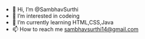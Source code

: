 - 👋 Hi, I’m @SambhavSurthi
- 👀 I’m interested in codeing
- 🌱 I’m currently learning HTML,CSS,Java
- 📫 How to reach me sambhavsurthi14@gmail.com

<!---
SambhavSurthi/SambhavSurthi is a ✨ special ✨ repository because its `README.md` (this file) appears on your GitHub profile.
You can click the Preview link to take a look at your changes.
--->
